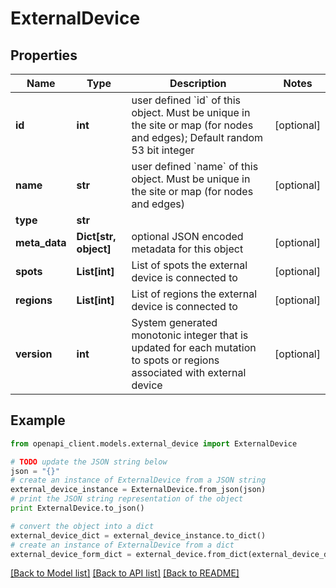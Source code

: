 # ExternalDevice


## Properties
Name | Type | Description | Notes
------------ | ------------- | ------------- | -------------
**id** | **int** | user defined &#x60;id&#x60; of this object. Must be unique in the site or map (for nodes and edges); Default random 53 bit integer | [optional] 
**name** | **str** | user defined &#x60;name&#x60; of this object. Must be unique in the site or map (for nodes and edges) | [optional] 
**type** | **str** |  | 
**meta_data** | **Dict[str, object]** | optional JSON encoded metadata for this object | [optional] 
**spots** | **List[int]** | List of spots the external device is connected to | [optional] 
**regions** | **List[int]** | List of regions the external device is connected to | [optional] 
**version** | **int** | System generated monotonic integer that is updated for each mutation to spots or regions associated with external device | [optional] 

## Example

```python
from openapi_client.models.external_device import ExternalDevice

# TODO update the JSON string below
json = "{}"
# create an instance of ExternalDevice from a JSON string
external_device_instance = ExternalDevice.from_json(json)
# print the JSON string representation of the object
print ExternalDevice.to_json()

# convert the object into a dict
external_device_dict = external_device_instance.to_dict()
# create an instance of ExternalDevice from a dict
external_device_form_dict = external_device.from_dict(external_device_dict)
```
[[Back to Model list]](../README.md#documentation-for-models) [[Back to API list]](../README.md#documentation-for-api-endpoints) [[Back to README]](../README.md)


